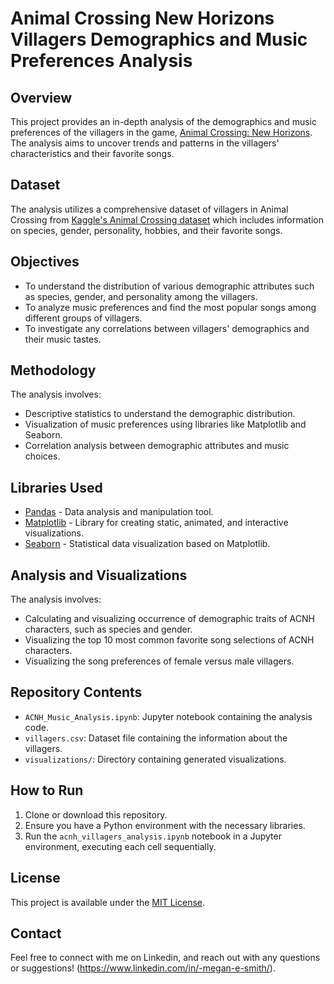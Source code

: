 # Animal Crossing New Horizons Villagers Demographics and Music Preferences Analysis

## Overview
This project provides an in-depth analysis of the demographics and music preferences of the villagers in the game, [Animal Crossing: New Horizons](https://animalcrossing.nintendo.com/new-horizons/). The analysis aims to uncover trends and patterns in the villagers' characteristics and their favorite songs.

## Dataset
The analysis utilizes a comprehensive dataset of villagers in Animal Crossing from [Kaggle's Animal Crossing dataset](https://www.kaggle.com/jessicali9530/animal-crossing-new-horizons-nookplaza-dataset) which includes information on species, gender, personality, hobbies, and their favorite songs.

## Objectives
- To understand the distribution of various demographic attributes such as species, gender, and personality among the villagers.
- To analyze music preferences and find the most popular songs among different groups of villagers.
- To investigate any correlations between villagers' demographics and their music tastes.

## Methodology
The analysis involves:
- Descriptive statistics to understand the demographic distribution.
- Visualization of music preferences using libraries like Matplotlib and Seaborn.
- Correlation analysis between demographic attributes and music choices.

## Libraries Used
- [Pandas](https://pandas.pydata.org/) - Data analysis and manipulation tool.
- [Matplotlib](https://matplotlib.org/) - Library for creating static, animated, and interactive visualizations.
- [Seaborn](https://seaborn.pydata.org/) - Statistical data visualization based on Matplotlib.

## Analysis and Visualizations
The analysis involves:
- Calculating and visualizing occurrence of demographic traits of ACNH characters, such as species and gender.
- Visualizing the top 10 most common favorite song selections of ACNH characters.
- Visualizing the song preferences of female versus male villagers.

## Repository Contents
- `ACNH_Music_Analysis.ipynb`: Jupyter notebook containing the analysis code.
- `villagers.csv`: Dataset file containing the information about the villagers.
- `visualizations/`: Directory containing generated visualizations.

## How to Run
1. Clone or download this repository.
2. Ensure you have a Python environment with the necessary libraries.
3. Run the `acnh_villagers_analysis.ipynb` notebook in a Jupyter environment, executing each cell sequentially.

## License
This project is available under the [MIT License](LICENSE.txt).

## Contact
Feel free to connect with me on Linkedin, and reach out with any questions or suggestions! (https://www.linkedin.com/in/-megan-e-smith/).